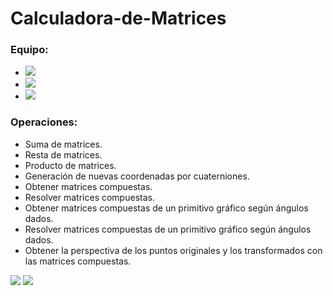 # Calculadora-de-Matrices

### **Equipo:**

+ **<img src="https://img.shields.io/badge/Sofía_Tanahirí_De_León_Guzmán-Grupo_51-77DD77">**
+ **<img src="https://img.shields.io/badge/Christian_Eduardo_Salazar_Fuentes-Grupo_51-77DD77">**
+ **<img src="https://img.shields.io/badge/Roxanna_Abigail_Mendoza_González-Grupo_53-80CEE1">**


### **Operaciones:**
- Suma de matrices.
- Resta de matrices.
- Producto de matrices.
- Generación de nuevas coordenadas por cuaterniones.
- Obtener matrices compuestas.
- Resolver matrices compuestas.
- Obtener matrices compuestas de un primitivo gráfico según ángulos dados.
- Resolver matrices compuestas de un primitivo gráfico según ángulos dados.
- Obtener la perspectiva de los puntos originales y los transformados con las matrices compuestas.

<img src="https://img.shields.io/badge/C%2B%2B-00599C?style=for-the-badge&logo=c%2B%2B&logoColor=white" /> <img src="https://img.shields.io/badge/Visual_Studio-5C2D91?style=for-the-badge&logo=visual%20studio&logoColor=white"/>
